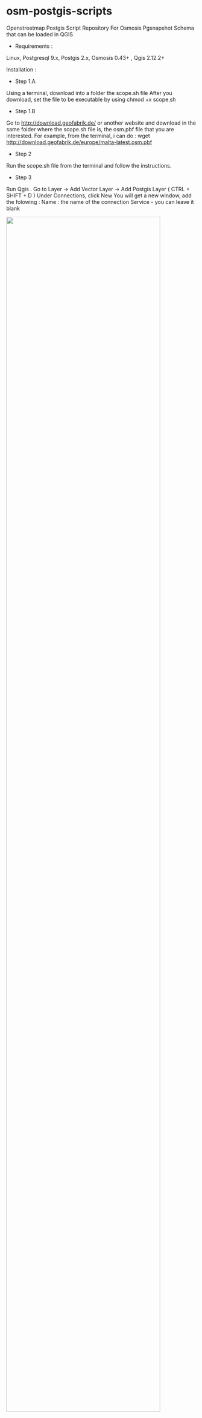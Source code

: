 # osm-postgis-scripts
 Openstreetmap Postgis Script Repository For Osmosis Pgsnapshot Schema that can be loaded in QGIS

- Requirements : 

Linux, Postgresql 9.x, Postgis 2.x, Osmosis 0.43+ , Qgis 2.12.2+

Installation : 

- Step 1.A

Using a terminal, download into a folder the scope.sh file
After you download, set the file to be executable by using 
chmod +x scope.sh

- Step 1.B

Go to http://download.geofabrik.de/ or another website and download in the same folder where the scope.sh file is, the osm.pbf file that you are interested. 
For example, from the terminal, i can do :
wget http://download.geofabrik.de/europe/malta-latest.osm.pbf

- Step 2

Run the scope.sh file from the terminal and follow the instructions. 

- Step 3 

Run Qgis . Go to Layer -> Add Vector Layer -> Add Postgis Layer ( CTRL + SHIFT + D )
Under Connections, click New
You will get a new window, add the folowing : 
Name : the name of the connection
Service - you can leave it blank

<img src="http://i.imgur.com/ZdS4Hm1.png" width="90%"></img> 
